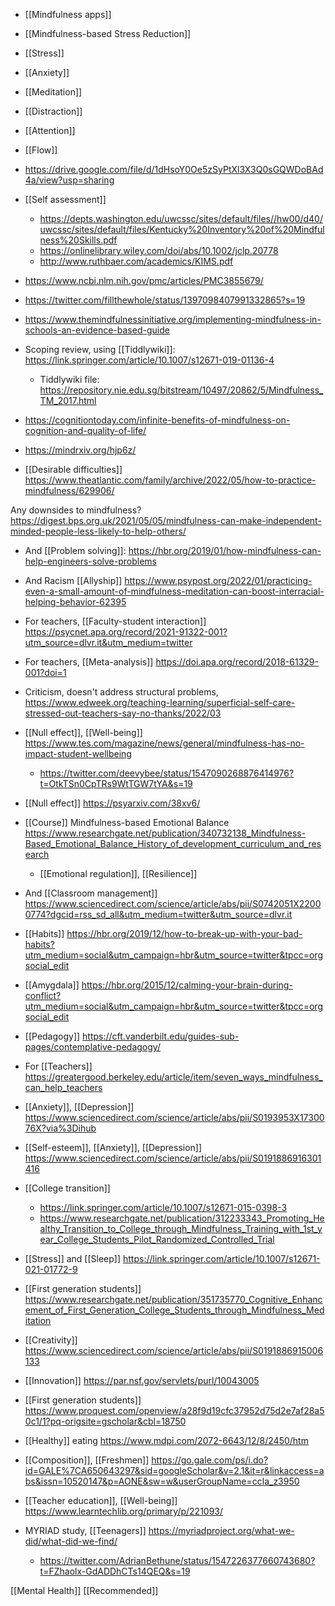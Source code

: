 - [[Mindfulness apps]]
- [[Mindfulness-based Stress Reduction]]
- [[Stress]]
- [[Anxiety]]
- [[Meditation]]
- [[Distraction]]
- [[Attention]]
- [[Flow]]

- https://drive.google.com/file/d/1dHsoY0Oe5zSyPtXl3X3Q0sGQWDoBAd4a/view?usp=sharing
- [[Self assessment]]
	-  https://depts.washington.edu/uwcssc/sites/default/files//hw00/d40/uwcssc/sites/default/files/Kentucky%20Inventory%20of%20Mindfulness%20Skills.pdf
	-  https://onlinelibrary.wiley.com/doi/abs/10.1002/jclp.20778
	-  http://www.ruthbaer.com/academics/KIMS.pdf

- https://www.ncbi.nlm.nih.gov/pmc/articles/PMC3855679/
- https://twitter.com/fillthewhole/status/1397098407991332865?s=19
- https://www.themindfulnessinitiative.org/implementing-mindfulness-in-schools-an-evidence-based-guide
- Scoping review, using [[Tiddlywiki]]: https://link.springer.com/article/10.1007/s12671-019-01136-4
	-  Tiddlywiki file: https://repository.nie.edu.sg/bitstream/10497/20862/5/Mindfulness_TM_2017.html
- https://cognitiontoday.com/infinite-benefits-of-mindfulness-on-cognition-and-quality-of-life/
- https://mindrxiv.org/hjp6z/
- [[Desirable difficulties]] https://www.theatlantic.com/family/archive/2022/05/how-to-practice-mindfulness/629906/

Any downsides to mindfulness? https://digest.bps.org.uk/2021/05/05/mindfulness-can-make-independent-minded-people-less-likely-to-help-others/

- And [[Problem solving]]: https://hbr.org/2019/01/how-mindfulness-can-help-engineers-solve-problems

- And Racism [[Allyship]] https://www.psypost.org/2022/01/practicing-even-a-small-amount-of-mindfulness-meditation-can-boost-interracial-helping-behavior-62395

- For teachers, [[Faculty-student interaction]] https://psycnet.apa.org/record/2021-91322-001?utm_source=dlvr.it&utm_medium=twitter

- For teachers, [[Meta-analysis]] https://doi.apa.org/record/2018-61329-001?doi=1

- Criticism, doesn't address structural problems, https://www.edweek.org/teaching-learning/superficial-self-care-stressed-out-teachers-say-no-thanks/2022/03

- [[Null effect]], [[Well-being]] https://www.tes.com/magazine/news/general/mindfulness-has-no-impact-student-wellbeing
	-  https://twitter.com/deevybee/status/1547090268876414976?t=OtkTSn0CpTRs9WtTGW7tYA&s=19

- [[Null effect]] https://psyarxiv.com/38xv6/

- [[Course]] Mindfulness-based Emotional Balance https://www.researchgate.net/publication/340732138_Mindfulness-Based_Emotional_Balance_History_of_development_curriculum_and_research
	-  [[Emotional regulation]], [[Resilience]]

- And [[Classroom management]] https://www.sciencedirect.com/science/article/abs/pii/S0742051X22000774?dgcid=rss_sd_all&utm_medium=twitter&utm_source=dlvr.it

- [[Habits]] https://hbr.org/2019/12/how-to-break-up-with-your-bad-habits?utm_medium=social&utm_campaign=hbr&utm_source=twitter&tpcc=orgsocial_edit

- [[Amygdala]] https://hbr.org/2015/12/calming-your-brain-during-conflict?utm_medium=social&utm_campaign=hbr&utm_source=twitter&tpcc=orgsocial_edit

- [[Pedagogy]] https://cft.vanderbilt.edu/guides-sub-pages/contemplative-pedagogy/

- For [[Teachers]] https://greatergood.berkeley.edu/article/item/seven_ways_mindfulness_can_help_teachers

- [[Anxiety]], [[Depression]] https://www.sciencedirect.com/science/article/abs/pii/S0193953X1730076X?via%3Dihub

- [[Self-esteem]], [[Anxiety]], [[Depression]] https://www.sciencedirect.com/science/article/abs/pii/S0191886916301416

- [[College transition]]
	-  https://link.springer.com/article/10.1007/s12671-015-0398-3
	-  https://www.researchgate.net/publication/312233343_Promoting_Healthy_Transition_to_College_through_Mindfulness_Training_with_1st_year_College_Students_Pilot_Randomized_Controlled_Trial

- [[Stress]] and [[Sleep]] https://link.springer.com/article/10.1007/s12671-021-01772-9

- [[First generation students]] https://www.researchgate.net/publication/351735770_Cognitive_Enhancement_of_First_Generation_College_Students_through_Mindfulness_Meditation

- [[Creativity]] https://www.sciencedirect.com/science/article/abs/pii/S0191886915006133
- [[Innovation]] https://par.nsf.gov/servlets/purl/10043005

- [[First generation students]] https://www.proquest.com/openview/a28f9d19cfc37952d75d2e7af28a50c1/1?pq-origsite=gscholar&cbl=18750

- [[Healthy]] eating https://www.mdpi.com/2072-6643/12/8/2450/htm

- [[Composition]], [[Freshmen]] https://go.gale.com/ps/i.do?id=GALE%7CA650643297&sid=googleScholar&v=2.1&it=r&linkaccess=abs&issn=10520147&p=AONE&sw=w&userGroupName=ccla_z3950

- [[Teacher education]], [[Well-being]] https://www.learntechlib.org/primary/p/221093/

- MYRIAD study, [[Teenagers]] https://myriadproject.org/what-we-did/what-did-we-find/
	-  https://twitter.com/AdrianBethune/status/1547226377660743680?t=FZhaolx-GdADDhCTs14QEQ&s=19

[[Mental Health]] [[Recommended]]

